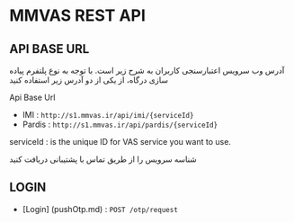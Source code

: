 # MMVAS REST API 

## API BASE URL

آدرس وب سرویس اعتبارسنجی کاربران به شرح زیر است. با توجه به نوع پلتفرم پیاده سازی درگاه، از یکی از دو آدرس زیر استفاده کنید

Api Base Url 
  - IMI : 
        `http://s1.mmvas.ir/api/imi/{serviceId}`
  - Pardis : 
        `http://s1.mmvas.ir/api/pardis/{serviceId}`

serviceId : is the unique ID for VAS service you want to use.

شناسه سرویس را از طریق تماس با پشتیبانی دریافت کنید

## LOGIN
* [Login] (pushOtp.md) : `POST /otp/request`

